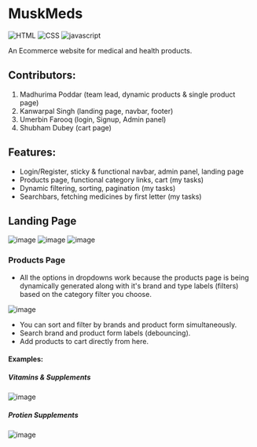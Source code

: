 # MuskMeds
![HTML](https://img.shields.io/badge/HTML5-E34F26?style=for-the-badge&logo=html5&logoColor=white)
![CSS](https://img.shields.io/badge/CSS3-1572B6?style=for-the-badge&logo=css3&logoColor=white)
![javascript](https://img.shields.io/badge/JavaScript-323330?style=for-the-badge&logo=javascript&logoColor=F7DF1E)

An Ecommerce website for medical and health products.

## Contributors:
1) Madhurima Poddar (team lead, dynamic products & single product page)
2) Kanwarpal Singh (landing page, navbar, footer)
3) Umerbin Farooq (login, Signup, Admin panel)
4) Shubham Dubey (cart page)

## Features:
- Login/Register, sticky & functional navbar, admin panel, landing page
- Products page, functional category links, cart (my tasks)
- Dynamic filtering, sorting, pagination (my tasks)
- Searchbars, fetching medicines by first letter (my tasks)

## Landing Page
![image](https://user-images.githubusercontent.com/112859531/222207347-892b0063-c0b9-4b9d-9cde-af2bc79831ca.png)
![image](https://user-images.githubusercontent.com/112859531/222207438-5e6e400f-c7fb-4896-af5c-e0e0535ce9f4.png)
![image](https://user-images.githubusercontent.com/112859531/222207955-55a796ce-ef14-4f30-9c12-bd7a60459f8e.png)

### Products Page
- All the options in dropdowns work because the products page is being dynamically generated along with it's brand and type labels (filters) based on the category filter you choose.

![image](https://user-images.githubusercontent.com/112859531/235893240-a0c186d9-7053-4bb0-8a37-74902819d987.png)

- You can sort and filter by brands and product form simultaneously.
- Search brand and product form labels (debouncing).
- Add products to cart directly from here.

#### Examples:

##### Vitamins & Supplements

![image](https://user-images.githubusercontent.com/112859531/235893883-6501e841-2150-47e5-8b50-97d8db1356dc.png)

##### Protien Supplements

![image](https://user-images.githubusercontent.com/112859531/235893975-2a1a1a9e-274e-4b37-9de5-f91e3d4e20d8.png)







